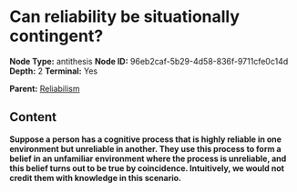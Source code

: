 # Can reliability be situationally contingent?

**Node Type:** antithesis
**Node ID:** 96eb2caf-5b29-4d58-836f-9711cfe0c14d
**Depth:** 2
**Terminal:** Yes

**Parent:** [Reliabilism](reliabilism.md)

## Content

**Suppose a person has a cognitive process that is highly reliable in one environment but unreliable in another. They use this process to form a belief in an unfamiliar environment where the process is unreliable, and this belief turns out to be true by coincidence. Intuitively, we would not credit them with knowledge in this scenario.**
